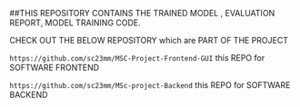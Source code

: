 ##THIS REPOSITORY CONTAINS THE TRAINED MODEL , EVALUATION REPORT, MODEL TRAINING CODE.

CHECK OUT THE BELOW REPOSITORY which are PART OF THE PROJECT

`https://github.com/sc23mm/MSC-Project-Frontend-GUI`  this REPO for SOFTWARE FRONTEND 

`https://github.com/sc23mm/MSc-project-Backend`  this REPO for SOFTWARE BACKEND
